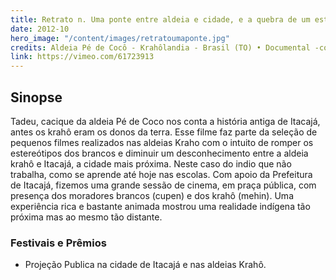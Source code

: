 ```yaml
---
title: Retrato n. Uma ponte entre aldeia e cidade, e a quebra de um estereótipo- Krahôlandia.
date: 2012-10
hero_image: "/content/images/retratoumaponte.jpg"
credits: Aldeia Pé de Cocô - Krahôlandia - Brasil (TO) • Documental -cor • digital / 9 min., Imagens- Direção e edição - Edu Yatri., Produção Cinema de Aldeia.
link: https://vimeo.com/61723913
---
```


## Sinopse
Tadeu, cacique da aldeia Pé de Coco nos conta a história antiga de Itacajá, antes os krahô eram os donos da terra. Esse filme faz parte da seleção de pequenos filmes realizados nas aldeias Kraho com o intuito de romper os estereótipos dos brancos e diminuir um desconhecimento entre a aldeia krahô e Itacajá, a cidade mais próxima. Neste caso do indio que não trabalha, como se aprende até hoje nas escolas. Com apoio da Prefeitura de Itacajá, fizemos uma grande sessão de cinema, em praça pública, com presença dos moradores brancos (cupen) e dos krahô (mehin). Uma experiência rica e bastante animada mostrou uma realidade indígena tão próxima mas ao mesmo tão distante.

### Festivais e Prêmios
- Projeção Publica na cidade de Itacajá e nas aldeias Krahô.